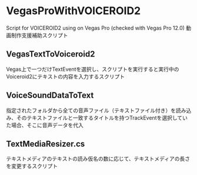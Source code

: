 # VegasProWithVOICEROID2
Script for VOICEROID2 using on Vegas Pro (checked with Vegas Pro 12.0)
動画制作支援補助スクリプト

## VegasTextToVoiceroid2
Vegas上で一つだけTextEventを選択し、スクリプトを実行すると実行中のVoiceroid2にテキストの内容を入力するスクリプト

## VoiceSoundDataToText
指定されたフォルダから全ての音声ファイル（テキストファイル付き）を読み込み、そのテキストファイルと一致するタイトルを持つTrackEventを選択していた場合、そこに音声データを代入

## TextMediaResizer.cs
テキストメディアのテキストの読み仮名の数に応じて、テキストメディアの長さを変更するスクリプト